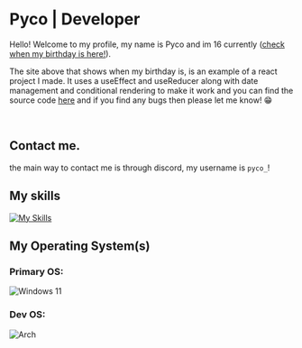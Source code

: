 
# Pyco | Developer
  

Hello! Welcome to my profile, my name is Pyco and im 16 currently ([check when my birthday is here!](https://5xstkp.csb.app/)).

  

The site above that shows when my birthday is, is an example of a react project I made. It uses a useEffect and useReducer along with date management and conditional rendering to make it work and you can find the source code [here](https://codesandbox.io/p/sandbox/birthday-timer-5xstkp) and if you find any bugs then please let me know! <span>😁</span>

<br>

## Contact me.

the main way to contact me is through discord, my username is `pyco_`!

  

## My skills

[![My Skills](https://skillicons.dev/icons?i=aws,react,python,cpp&perline=4)](https://skillicons.dev)

  

## My Operating System(s)

### Primary OS: 
![Windows 11](https://img.shields.io/badge/Windows%2011-%230079d5.svg?style=for-the-badge&logo=Windows%2011&logoColor=white)
### Dev OS: 
![Arch](https://img.shields.io/badge/Arch%20Linux-1793D1?logo=arch-linux&logoColor=fff&style=for-the-badge)
